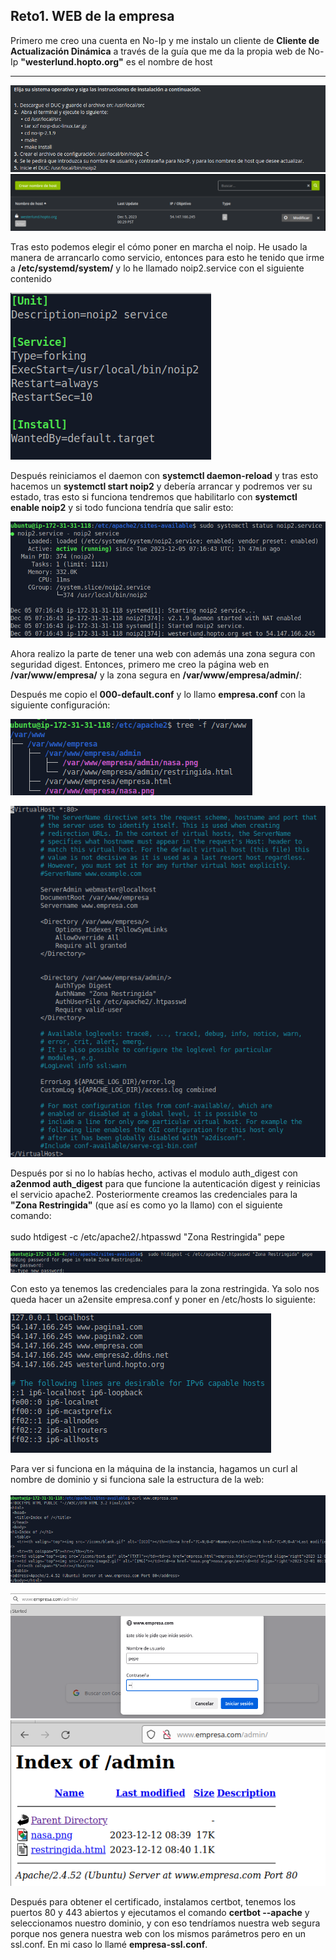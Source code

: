 ## Reto1. WEB de la empresa

Primero me creo una cuenta en No-Ip y me instalo un cliente de
****Cliente de Actualización Dinámica**** a través de la guía que me da
la propia web de
No-Ip **"westerlund.hopto.org"** es el nombre de host
***
![](./1000000000000385000000F9A49FD42A949F2961.png)![](./10000000000004D5000000DF6B9070F3CDB4C364.png)

Tras esto podemos elegir el cómo poner en marcha el noip. He usado
la manera de arrancarlo como servicio, entonces para esto he tenido que
irme a **/etc/systemd/system/** y lo he llamado noip2.service con
el siguiente
contenido

![](./10000000000001410000010B1AA1F2C0DE6CC23C.png)

Después reiniciamos el daemon con **systemctl daemon-reload** y tras
esto hacemos un **systemctl start noip2** y debería arrancar y podremos
ver su estado, tras esto si funciona tendremos que habilitarlo con
**systemctl enable noip2** y si todo funciona tendría que salir esto:

****![](./10000000000003840000014CEA2DB74A5D8E79B8.png)****


Ahora realizo la parte de tener una web con además una zona segura
con seguridad digest. Entonces, primero me creo la página web en
**/var/www/empresa/** y la zona segura en **/var/www/empresa/admin/**:

Después me copio el **000-default.conf** y lo llamo **empresa.conf** con
la siguiente configuración:

![](./10000000000001830000007A8D7AC5F31BC9E21D.png)

![](./100000000000024E000002922B59515457BE4A52.png)


Después por si no lo habías hecho, activas el modulo auth_digest con
**a2enmod auth_digest** para que funcione la autenticación digest y
reinicias el servicio apache2. Posteriormente creamos las credenciales
para la **"Zona Restringida"** (que así es como yo la llamo) con el
siguiente comando:\
\
sudo htdigest -c /etc/apache2/.htpasswd \"Zona Restringida\" pepe

![](./100000000000034D0000003B8857639D10D601FE.png)

Con esto ya tenemos las credenciales para la zona restringida. Ya
solo nos queda hacer un a2ensite empresa.conf  y poner en
/etc/hosts lo siguiente:

![](./10000000000001A1000000DFCD14EA4CFB5C570A.png)

Para ver si funciona en la máquina de la instancia, hagamos un curl
al nombre de dominio y si funciona sale la estructura de la web:\
\
![](./10000000000003D10000010F3BDDFD470AAC0A30.png)


****![](./10000000000003840000016683AEE38D25080461.png)![](./100000000000022C00000124902C3AC481CBAD5D.png)****

Después para obtener el certificado, instalamos certbot, tenemos los puertos 80 y 443 abiertos y ejecutamos el comando **certbot --apache** y seleccionamos nuestro dominio, y con eso tendríamos nuestra web segura porque nos genera nuestra web con los mismos parámetros pero en un ssl.conf. En mi caso lo llamé **empresa-ssl.conf**.
